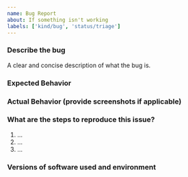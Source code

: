 ```yaml
---
name: Bug Report
about: If something isn't working
labels: ['kind/bug', 'status/triage']
---
```


### Describe the bug

A clear and concise description of what the bug is.

### Expected Behavior

### Actual Behavior (provide screenshots if applicable)

### What are the steps to reproduce this issue?

1. …
2. …
3. …

### Versions of software used and environment
